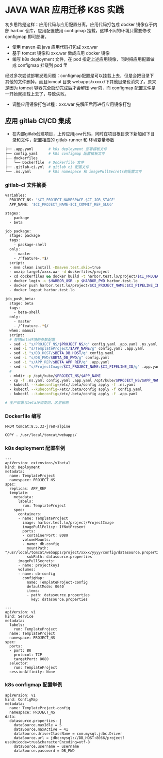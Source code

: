 # JAVA WAR 应用迁移 K8S 实践

初步思路是这样：应用代码与应用配置分离，应用代码打包成 docker 镜像存于内部 harbor 仓库，应用配置使用 configmap 挂载，这样不同的环境只需要修改 configmap 即可部署。

- 使用 maven 把 java 应用代码打包成 xxx.war
- 基于 tomcat 镜像和 xxx.war 做成应用 docker 镜像
- 编写 k8s deployment 文件，在 pod 指定上述应用镜像，同时把应用配置做成 configmap 挂载到 pod 里

经过多次尝试部署发现问题：configmap配置是可以挂载上去，但是会把目录下其他的文件删掉，而且tomcat 目录 webapps/xxxxx/下其他目录也消失了。原来是因为 tomcat 容器完全启动完成后才会解压 war包，而 configmap 配置文件是一开始就挂载上去了，导致失败。

- 调整应用镜像打包过程：xxx.war 先解压后再进行应用镜像打包

## 应用 gitlab CI/CD 集成

- 在内部gitlab创建项目，上传应用java代码，同时在项目根目录下新加如下目录和文件，配置相应的 gitlab-runner 和 环境变量参数

``` bash
├── .app.yaml		# k8s deployment 部署模板文件 
├── config.yaml		# k8s configmap 配置模板文件
├── dockerfiles
│   └── Dockerfile	# Dockerfile 文件
├── .gitlab-ci.yml	# gitlab ci 配置文件
└── .ns.yaml		# k8s namespace 和 imagePullSecrets的配置文件
```
### gitlab-ci 文件摘要

``` bash
variables:
  PROJECT_NS: '$CI_PROJECT_NAMESPACE-$CI_JOB_STAGE'
  APP_NAME: '$CI_PROJECT_NAME-$CI_COMMIT_REF_SLUG'

stages:
  - package
  - beta

job_package:
  stage: package
  tags:
    - package-shell
  only:
    - master
    - /^feature-.*$/
  script:
  - mvn clean install -Dmaven.test.skip=true
  - unzip target/xxxx.war -d dockerfiles/project
  - cd dockerfiles && docker build -t harbor.test.lo/project/$CI_PROJECT_NAME:$CI_PIPELINE_ID .
  - docker login -u $HARBOR_USR -p $HARBOR_PWD harbor.test.lo
  - docker push harbor.test.lo/project/$CI_PROJECT_NAME:$CI_PIPELINE_ID
  - docker logout harbor.test.lo

job_push_beta:
  stage: beta
  tags:
    - beta-shell
  only:
    - master
    - /^feature-.*$/
  when: manual
  script:
  # 替换beta环境的参数配置
  - sed -i "s/PROJECT_NS/$PROJECT_NS/g" config.yaml .app.yaml .ns.yaml
  - sed -i "s/TemplateProject/$APP_NAME/g" config.yaml .app.yaml
  - sed -i "s/DB_HOST/$BETA_DB_HOST/g" config.yaml
  - sed -i "s/DB_PWD/$BETA_DB_PWD/g" config.yaml
  - sed -i "s/APP_REP/$BETA_APP_REP/g" .app.yaml
  - sed -i "s/ProjectImage/$CI_PROJECT_NAME:$CI_PIPELINE_ID/g" .app.yaml
  #
  - mkdir -p /opt/kube/$PROJECT_NS/$APP_NAME
  - cp -f .ns.yaml config.yaml .app.yaml /opt/kube/$PROJECT_NS/$APP_NAME
  - kubectl --kubeconfig=/etc/.beta/config apply -f .ns.yaml
  - kubectl --kubeconfig=/etc/.beta/config apply -f config.yaml
  - kubectl --kubeconfig=/etc/.beta/config apply -f .app.yaml

# 生产部署与beta环境类同，这里省略
```

### Dockerfile 编写

```
FROM tomcat:8.5.33-jre8-alpine

COPY . /usr/local/tomcat/webapps/
```

### k8s deployment 配置举例

```
---
apiVersion: extensions/v1beta1
kind: Deployment
metadata:
  name: TemplateProject
  namespace: PROJECT_NS
spec:
  replicas: APP_REP
  template:
    metadata:
      labels:
        run: TemplateProject
    spec:
      containers:
      - name: TemplateProject
        image: harbor.test.lo/project/ProjectImage
        imagePullPolicy: IfNotPresent
        ports:
        - containerPort: 8080
        volumeMounts:
        - name: db-config
          mountPath: "/usr/local/tomcat/webapps/project/xxxx/yyyy/config/datasource.properties"
          subPath: datasource.properties
      imagePullSecrets:
      - name: projectkey1
      volumes:
      - name: db-config
        configMap:
          name: TemplateProject-config
          defaultMode: 0640
          items:
          - path: datasource.properties
            key: datasource.properties

---
apiVersion: v1
kind: Service
metadata:
  labels:
    run: TemplateProject
  name: TemplateProject
  namespace: PROJECT_NS
spec:
  ports:
  - port: 80
    protocol: TCP
    targetPort: 8080
  selector:
    run: TemplateProject
  sessionAffinity: None
```

### k8s configmap 配置举例

```
apiVersion: v1
kind: ConfigMap
metadata:
  name: TemplateProject-config
  namespace: PROJECT_NS
data:
  datasource.properties: |
    dataSource.maxIdle = 5
    dataSource.maxActive = 41
    dataSource.driverClassName = com.mysql.jdbc.Driver
    dataSource.url = jdbc:mysql://DB_HOST:8066/project?useUnicode=true&characterEncoding=utf-8
    dataSource.username = username
    dataSource.password = DB_PWD
```
